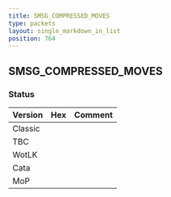 ```yaml
---
title: SMSG_COMPRESSED_MOVES
type: packets
layout: single_markdown_in_list
position: 764
---
```


## SMSG_COMPRESSED_MOVES

### Status

Version | Hex | Comment
---------- | ---------- | ---------- 
Classic |  |  
TBC |  |  
WotLK |  |  
Cata |  |  
MoP |  |  